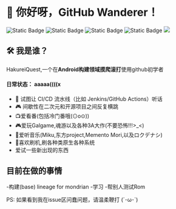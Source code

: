 # 🌸 你好呀，GitHub Wanderer！  
![Static Badge](https://img.shields.io/badge/Join%20in-2021.01.01-green)
![Static Badge](https://img.shields.io/badge/Miku-love-39c5bb)
![Static Badge](https://img.shields.io/badge/%E4%B8%9C%E6%96%B9project-like-39C5BB)
![Static Badge](https://img.shields.io/badge/phigros-like-blue)
![](https://user-images.githubusercontent.com/12072571/174887442-1b32c4a1-1e0a-4e5c-9c4d-6d8d4b3a3f9c.png)

## 🛠️ 我是谁？  
HakureiQuest,一个在**Android构建领域摸爬滚打**使用github初学者
#### 日常状态：  aaaaa((((x
- 🧩 试图让 CI/CD 流水线（比如 Jenkins/GitHub Actions）听话  
- 🎮 间歇性在二次元和开源项目之间反复横跳
- 📺爱看番(包括冷门番哦(⊙o⊙))
- 🎮爱玩Galgame,魂游以及各种3A大作(不要恐怖!!!>_<)
- 🎵爱听音乐(Miku,东方project,Memento Mori,以及ロクデナシ)
- 📱喜欢刷机,刷各种类原生各种系统
- 爱试一些新出现的东西

## 目前在做的事情
-构建(base) lineage for mondrian
-学习
-帮别人测试Rom

PS: 如果看到我在issue区问蠢问题，请温柔鞭打 (´･ω･`)
